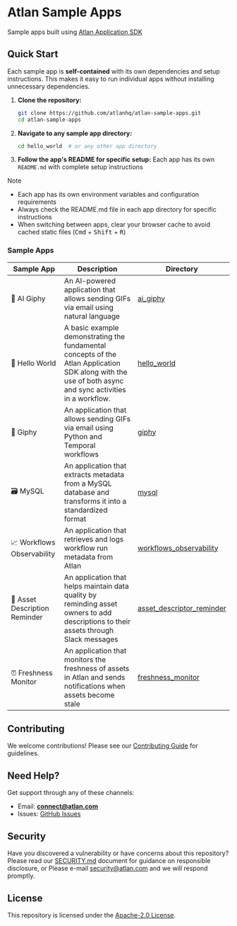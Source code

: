 # Atlan Sample Apps

Sample apps built using [Atlan Application SDK](https://github.com/atlanhq/application-sdk)

## Quick Start

Each sample app is **self-contained** with its own dependencies and setup instructions. This makes it easy to run individual apps without installing unnecessary dependencies.

1. **Clone the repository:**
   ```bash
   git clone https://github.com/atlanhq/atlan-sample-apps.git
   cd atlan-sample-apps
   ```

2. **Navigate to any sample app directory:**
   ```bash
   cd hello_world  # or any other app directory
   ```

3. **Follow the app's README for specific setup:**
   Each app has its own `README.md` with complete setup instructions


> [!NOTE]
> - Each app has its own environment variables and configuration requirements
> - Always check the README.md file in each app directory for specific instructions
> - When switching between apps, clear your browser cache to avoid cached static files (<kbd>Cmd</kbd> + <kbd>Shift</kbd> + <kbd>R</kbd>)


### Sample Apps

| Sample App | Description | Directory |
|------------|-------------|-----------|
| 🤖 AI Giphy | An AI-powered application that allows sending GIFs via email using natural language | [ai_giphy](./ai_giphy) |
| 👋 Hello World | A basic example demonstrating the fundamental concepts of the Atlan Application SDK along with the use of both async and sync activities in a workflow. | [hello_world](./hello_world) |
| 🤡 Giphy | An application that allows sending GIFs via email using Python and Temporal workflows | [giphy](./giphy) |
| 🗃️ MySQL | An application that extracts metadata from a MySQL database and transforms it into a standardized format | [mysql](./mysql) |
| 📈 Workflows Observability | An application that retrieves and logs workflow run metadata from Atlan | [workflows_observability](./workflows_observability) |
| 📝 Asset Description Reminder | An application that helps maintain data quality by reminding asset owners to add descriptions to their assets through Slack messages                    | [asset_descriptor_reminder](./asset_descriptor_reminder) |
| ⏰ Freshness Monitor          | An application that monitors the freshness of assets in Atlan and sends notifications when assets become stale                                          | [freshness_monitor](./freshness_monitor)                 |

## Contributing

We welcome contributions! Please see our [Contributing Guide](./CONTRIBUTING.md) for guidelines.

## Need Help?

Get support through any of these channels:

- Email: **connect@atlan.com**
- Issues: [GitHub Issues](https://github.com/atlanhq/atlan-sample-apps/issues)

## Security

Have you discovered a vulnerability or have concerns about this repository? Please read our [SECURITY.md](./SECURITY.md) document for guidance on responsible disclosure, or Please e-mail security@atlan.com and we will respond promptly.

## License

This repository is licensed under the [Apache-2.0 License](./LICENSE).
